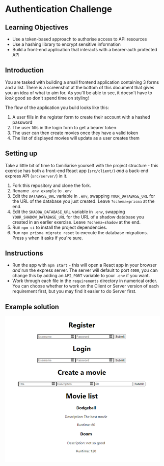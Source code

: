 # Authentication Challenge

## Learning Objectives

- Use a token-based approach to authorise access to API resources
- Use a hashing library to encrypt sensitive information
- Build a front-end application that interacts with a bearer-auth protected API

## Introduction

You are tasked with building a small frontend application containing 3 forms and a list. There is a screenshot at the bottom of this document that gives you an idea of what to aim for. As you'll be able to see, it doesn't have to *look* good so don't spend time on styling!

The flow of the application you build looks like this:

1. A user fills in the register form to create their account with a hashed password
2. The user fills in the login form to get a bearer token
3. The user can then create movies once they have a valid token
4. The list of displayed movies will update as a user creates them

## Setting up

Take a little bit of time to familiarise yourself with the project structure - this exercise has both a front-end React app (`src/client/`) *and* a back-end express API (`src/server/`) in it.

1. Fork this repository and clone the fork.
2. Rename `.env.example` to `.env`
3. Edit the `DATABASE_URL` variable in `.env`, swapping `YOUR_DATABASE_URL` for the URL of the database you just created. Leave `?schema=prisma` at the end.
4. Edit the `SHADOW_DATABASE_URL` variable in `.env`, swapping `YOUR_SHADOW_DATABASE_URL` for the URL of a shadow database you created in an earlier exercise. Leave `?schema=shadow` at the end.
5. Run `npm ci` to install the project dependencies.
6. Run `npx prisma migrate reset` to execute the database migrations. Press `y` when it asks if you're sure.

## Instructions

- Run the app with `npm start` - this will open a React app in your browser *and* run the express server. The server will default to port `4000`, you can change this by adding an `API_PORT` variable to your `.env` if you want.
- Work through each file in the `requirements` directory in numerical order. You can choose whether to work on the Client or Server version of each requirement first, but you may find it easier to do Server first.

## Example solution
![](./assets/Auth_Challenge.PNG)